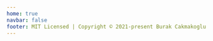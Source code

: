 ```yaml
---
home: true
navbar: false
footer: MIT Licensed | Copyright © 2021-present Burak Cakmakoglu
---
```


<Home />
